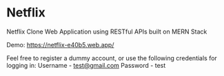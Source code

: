 # Netflix
Netflix Clone Web Application using RESTful APIs built on MERN Stack

Demo: https://netflix-e40b5.web.app/

Feel free to register a dummy account, or use the following credentials for logging in:
Username - test@gmail.com
Password - test
